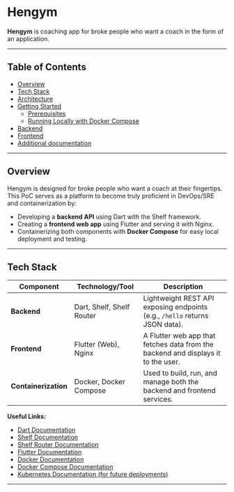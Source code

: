 # Hengym

**Hengym** is coaching app for broke people who want a coach in the form of an application.

---

## Table of Contents

- [Overview](#overview)
- [Tech Stack](#technology-stack)
- [Architecture](#project-structure)
- [Getting Started](#getting-started)
  - [Prerequisites](#prerequisites)
  - [Running Locally with Docker Compose](#running-locally-with-docker-compose)
- [Backend](#backend-details)
- [Frontend](#frontend-details)
- [Additional documentation](#additional-documentation)

---

## Overview

Hengym is designed for broke people who want a coach at their fingertips. This PoC serves as a platform to become truly proficient in DevOps/SRE and containerization by:

- Developing a **backend API** using Dart with the Shelf framework.
- Creating a **frontend web app** using Flutter and serving it with Nginx.
- Containerizing both components with **Docker Compose** for easy local deployment and testing.

---

## Tech Stack

| Component           | Technology/Tool                   | Description                                                                      |
| ------------------- | --------------------------------- | -------------------------------------------------------------------------------- |
| **Backend**         | Dart, Shelf, Shelf Router         | Lightweight REST API exposing endpoints (e.g., `/hello` returns JSON data).      |
| **Frontend**        | Flutter (Web), Nginx              | A Flutter web app that fetches data from the backend and displays it to the user.  |
| **Containerization**| Docker, Docker Compose            | Used to build, run, and manage both the backend and frontend services.            |

**Useful Links:**

- [Dart Documentation](https://dart.dev/guides)
- [Shelf Documentation](https://pub.dev/packages/shelf)
- [Shelf Router Documentation](https://pub.dev/packages/shelf_router)
- [Flutter Documentation](https://flutter.dev/docs)
- [Docker Documentation](https://docs.docker.com)
- [Docker Compose Documentation](https://docs.docker.com/compose/)
- [Kubernetes Documentation (for future deployments)](https://kubernetes.io/docs/)

---

